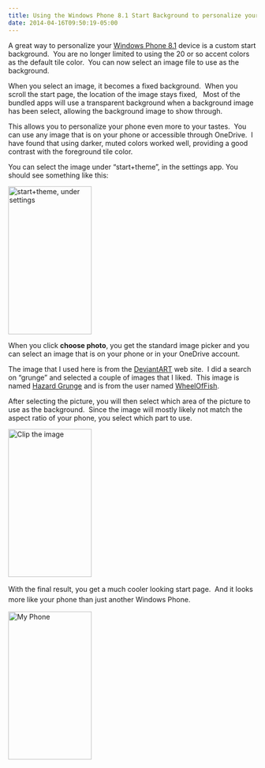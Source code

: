 ```yaml
---
title: Using the Windows Phone 8.1 Start Background to personalize your phone
date: 2014-04-16T09:50:19-05:00
---
```

A great way to personalize your [Windows Phone 8.1](http://www.windowsphone.com/en-us/features-8-1) device is a custom start background.  You are no longer limited to using the 20 or so accent colors as the default tile color.  You can now select an image file to use as the background.

When you select an image, it becomes a fixed background.  When you scroll the start page, the location of the image stays fixed,   Most of the bundled apps will use a transparent background when a background image has been select, allowing the background image to show through.

This allows you to personalize your phone even more to your tastes.  You can use any image that is on your phone or accessible through OneDrive.  I have found that using darker, muted colors worked well, providing a good contrast with the foreground tile color.

You can select the image under &#8220;start+theme&#8221;, in the settings app. You should see something like this:

[<img loading="lazy" alt="start+theme, under settings" src="https://i2.wp.com/www.rajapet.net/photos/i-QN7GgB4/0/S/i-QN7GgB4-S.jpg?resize=169%2C300" width="169" height="300"  />](https://i0.wp.com/www.rajapet.net/photos/i-QN7GgB4/0/L/i-QN7GgB4-L.jpg)

When you click **choose photo**, you get the standard image picker and you can select an image that is on your phone or in your OneDrive account.

The image that I used here is from the [DeviantART](http://www.deviantart.com/) web site.  I did a search on &#8220;grunge&#8221; and selected a couple of images that I liked.  This image is named [Hazard Grunge](http://wheeloffish.deviantart.com/art/Hazard-Grunge-139973342) and is from the user named [WheelOfFish](http://wheeloffish.deviantart.com/).

After selecting the picture, you will then select which area of the picture to use as the background.  Since the image will mostly likely not match the aspect ratio of your phone, you select which part to use.

<img loading="lazy" alt="Clip the image" src="https://i2.wp.com/www.rajapet.net/photos/i-6WXBD64/0/S/i-6WXBD64-S.jpg?resize=169%2C300" width="169" height="300"  /> 

<span style="line-height: 1.5;">With the final result, you get a much cooler looking start page.  And it looks more like your phone than just another Windows Phone.</span>

<img loading="lazy" alt="My Phone" src="https://i0.wp.com/www.rajapet.net/photos/i-rnF9KvT/0/S/i-rnF9KvT-S.jpg?resize=169%2C300" width="169" height="300"  />
